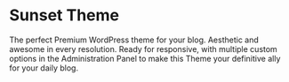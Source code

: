 # Sunset Theme

The perfect Premium WordPress theme for your blog. Aesthetic and awesome in every resolution. Ready for responsive, with multiple custom options in the Administration Panel to make this Theme your definitive ally for your daily blog.
